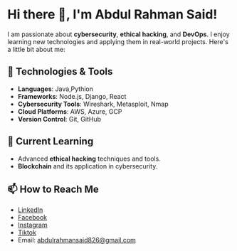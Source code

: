 # Hi there 👋, I'm Abdul Rahman Said!

I am passionate about **cybersecurity**, **ethical hacking**, and **DevOps**. I enjoy learning new technologies and applying them in real-world projects. Here's a little bit about me:

## 🔧 Technologies & Tools
- **Languages**: Java,Pythion
- **Frameworks**: Node.js, Django, React
- **Cybersecurity Tools**: Wireshark, Metasploit, Nmap
- **Cloud Platforms**: AWS, Azure, GCP
- **Version Control**: Git, GitHub

## 🚀 Current Learning
- Advanced **ethical hacking** techniques and tools.
- **Blockchain** and its application in cybersecurity.


## 📫 How to Reach Me
- [LinkedIn](https://www.linkedin.com/in/abdul-rahman-said-67b6852a8)
- [Facebook](https://www.facebook.com/Abdelrahman.Said.11?mibextid=ZbWKwL)
- [Instagram](https://www.instagram.com/__abdelrahman.said/profilecard/?igsh=MWVtOXBiZHY5cGU2Zg==)
- [Tiktok](https://vm.tiktok.com/ZP8Rt3Wm6/)
- Email: abdulrahmansaid826@gmail.com
